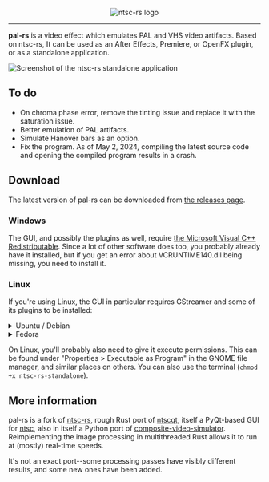 <p align="center">
    <picture>
        <source media="(prefers-color-scheme: dark)" srcset="./docs/img/logo-darkmode.svg">
        <img alt="ntsc-rs logo" src="./docs/img/logo-lightmode.svg">
    </picture>
</p>

---

**pal-rs** is a video effect which emulates PAL and VHS video artifacts. Based on ntsc-rs, It can be used as an After Effects, Premiere, or OpenFX plugin, or as a standalone application.

![Screenshot of the ntsc-rs standalone application](./docs/img/appdemo.png)

## To do
* On chroma phase error, remove the tinting issue and replace it with the saturation issue.
* Better emulation of PAL artifacts.
* Simulate Hanover bars as an option.
* Fix the program. As of May 2, 2024, compiling the latest source code and opening the compiled program results in a crash.

## Download

The latest version of pal-rs can be downloaded from [the releases page]([https://github.com/valadaptive/ntsc-rs/](https://github.com/LucianoTheWindowsFan/pal-rs/)releases).

### Windows

The GUI, and possibly the plugins as well, require [the Microsoft Visual C++ Redistributable](https://learn.microsoft.com/en-US/cpp/windows/latest-supported-vc-redist?view=msvc-170#visual-studio-2015-2017-2019-and-2022). Since a lot of other software does too, you probably already have it installed, but if you get an error about VCRUNTIME140.dll being missing, you need to install it.

### Linux

If you're using Linux, the GUI in particular requires GStreamer and some of its plugins to be installed:

<details>
<summary>Ubuntu / Debian</summary>

```bash
$ sudo apt-get install libgstreamer1.0 gstreamer1.0-plugins-base gstreamer1.0-plugins-good gstreamer1.0-plugins-bad gstreamer1.0-plugins-ugly gstreamer1.0-libav gstreamer1.0-alsa
```
</details>

<details>
<summary>Fedora</summary>

In order to decode and encode H.264 video, you'll need packages from the [RPM Fusion "free" repository](https://rpmfusion.org/Configuration).

After enabling the RPM Fusion "free" repository:

```bash
$ sudo dnf install gstreamer1 gstreamer1-plugins-base gstreamer1-plugins-good gstreamer1-plugins-bad-free gstreamer1-plugins-bad-freeworld gstreamer1-plugins-ugly gstreamer1-plugin-libav libavcodec-freeworld
```
</details>

On Linux, you'll probably also need to give it execute permissions. This can be found under "Properties > Executable as Program" in the GNOME file manager, and similar places on others. You can also use the terminal (`chmod +x ntsc-rs-standalone`).

## More information

pal-rs is a fork of [ntsc-rs](https://github.com/valadaptive/ntsc-rs), rough Rust port of [ntscqt](https://github.com/JargeZ/ntscqt), itself a PyQt-based GUI for [ntsc](https://github.com/zhuker/ntsc), also in itself a Python port of [composite-video-simulator](https://github.com/joncampbell123/composite-video-simulator). Reimplementing the image processing in multithreaded Rust allows it to run at (mostly) real-time speeds.

It's not an exact port--some processing passes have visibly different results, and some new ones have been added.
